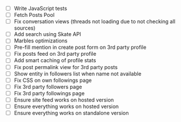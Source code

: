 - [ ] Write JavaScript tests
- [ ] Fetch Posts Pool
- [ ] Fix conversation views (threads not loading due to not checking all sources)
- [ ] Add search using Skate API
- [ ] Marbles optimizations
- [ ] Pre-fill mention in create post form on 3rd party profile
- [ ] Fix posts feed on 3rd party profile
- [ ] Add smart caching of profile stats
- [ ] Fix post permalink view for 3rd party posts
- [ ] Show entity in followers list when name not available
- [ ] Fix CSS on own followings page
- [ ] Fix 3rd party followers page
- [ ] Fix 3rd party followings page
- [ ] Ensure site feed works on hosted version
- [ ] Ensure everything works on hosted version
- [ ] Ensure everything works on standalone version
